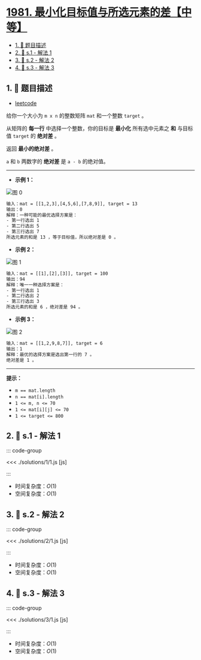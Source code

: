 # [1981. 最小化目标值与所选元素的差【中等】](https://github.com/tnotesjs/TNotes.leetcode/tree/main/notes/1981.%20%E6%9C%80%E5%B0%8F%E5%8C%96%E7%9B%AE%E6%A0%87%E5%80%BC%E4%B8%8E%E6%89%80%E9%80%89%E5%85%83%E7%B4%A0%E7%9A%84%E5%B7%AE%E3%80%90%E4%B8%AD%E7%AD%89%E3%80%91)

<!-- region:toc -->

- [1. 📝 题目描述](#1--题目描述)
- [2. 🎯 s.1 - 解法 1](#2--s1---解法-1)
- [3. 🎯 s.2 - 解法 2](#3--s2---解法-2)
- [4. 🎯 s.3 - 解法 3](#4--s3---解法-3)

<!-- endregion:toc -->

## 1. 📝 题目描述

- [leetcode](https://leetcode.cn/problems/minimize-the-difference-between-target-and-chosen-elements/)

给你一个大小为 `m x n` 的整数矩阵 `mat` 和一个整数 `target` 。

从矩阵的 **每一行** 中选择一个整数，你的目标是 **最小化** 所有选中元素之 **和** 与目标值 `target` 的 **绝对差** 。

返回 **最小的绝对差** 。

`a` 和 `b` 两数字的 **绝对差** 是 `a - b` 的绝对值。

---

- **示例 1：**

![图 0](https://cdn.jsdelivr.net/gh/tnotesjs/imgs@main/2025-09-26-21-48-26.png)

```txt
输入：mat = [[1,2,3],[4,5,6],[7,8,9]], target = 13
输出：0
解释：一种可能的最优选择方案是：
- 第一行选出 1
- 第二行选出 5
- 第三行选出 7
所选元素的和是 13 ，等于目标值，所以绝对差是 0 。
```

- **示例 2：**

![图 1](https://cdn.jsdelivr.net/gh/tnotesjs/imgs@main/2025-09-26-21-48-33.png)

```txt
输入：mat = [[1],[2],[3]], target = 100
输出：94
解释：唯一一种选择方案是：
- 第一行选出 1
- 第二行选出 2
- 第三行选出 3
所选元素的和是 6 ，绝对差是 94 。
```

- **示例 3：**

![图 2](https://cdn.jsdelivr.net/gh/tnotesjs/imgs@main/2025-09-26-21-48-40.png)

```txt
输入：mat = [[1,2,9,8,7]], target = 6
输出：1
解释：最优的选择方案是选出第一行的 7 。
绝对差是 1 。
```

---

**提示：**

- `m == mat.length`
- `n == mat[i].length`
- `1 <= m, n <= 70`
- `1 <= mat[i][j] <= 70`
- `1 <= target <= 800`

## 2. 🎯 s.1 - 解法 1

::: code-group

<<< ./solutions/1/1.js [js]

:::

- 时间复杂度：$O(1)$
- 空间复杂度：$O(1)$

## 3. 🎯 s.2 - 解法 2

::: code-group

<<< ./solutions/2/1.js [js]

:::

- 时间复杂度：$O(1)$
- 空间复杂度：$O(1)$

## 4. 🎯 s.3 - 解法 3

::: code-group

<<< ./solutions/3/1.js [js]

:::

- 时间复杂度：$O(1)$
- 空间复杂度：$O(1)$

